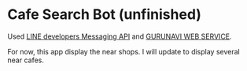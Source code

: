 # Cafe Search Bot (unfinished)
Used [LINE developers Messaging API](https://developers.line.me/ja/services/messaging-api/) and [GURUNAVI WEB SERVICE](https://api.gnavi.co.jp/api/).

For now, this app display the near shops. I will update to display several near cafes.
